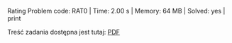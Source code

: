 Rating
Problem code: RAT0 | Time: 2.00 s | Memory: 64 MB | Solved: yes | print

Treść zadania dostępna jest tutaj: [PDF](https://turnieje.solve.edu.pl/contests/download_desc/38)
